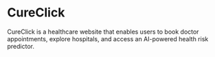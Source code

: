 # CureClick
CureClick is a healthcare website that enables users to book doctor appointments, explore hospitals, and access an AI-powered health risk predictor.
